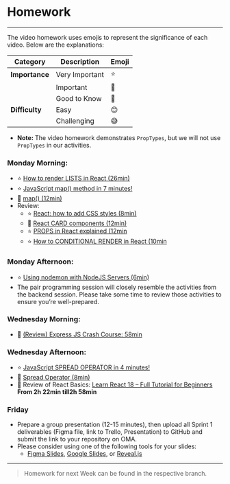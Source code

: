 # Homework
-----

The video homework uses emojis to represent the significance of each video. Below are the explanations:

| **Category**  | **Description**       | **Emoji** |
|---------------|-----------------------|-----------|
| **Importance**| Very Important        | :star:        |
|               | Important             | :bell:        |
|               | Good to Know          | :blue_book:        |
| **Difficulty**| Easy                  | :blush:        |
|               | Challenging           | :sweat_smile:        |


- **Note:** The video homework demonstrates `PropTypes`, but we will not use `PropTypes` in our activities.

### Monday Morning:

- :star:  [How to render LISTS in React (26min)](https://youtu.be/fkl1Kn_QWCI?si=nDHKnyngeMkNYJcr)
- :star: [JavaScript map() method in 7 minutes!](https://www.youtube.com/watch?v=xNQH1NbZQ0E) 
- :bell: [map() (12min)](https://www.youtube.com/watch?v=80KX6aD9R7M)
- Review:
  - :star: [React: how to add CSS styles (8min)](https://youtu.be/r3SMd0YTSZs?si=9QExkyNxhe9FDRNu) 
  - :blue_book:  [React CARD components (12min)](https://youtu.be/yYiwxYqQ9vg?si=sq50RKwzhf75eZ6f)
  - :star:  [PROPS in React explained (12min](https://youtu.be/uvEAvxWvwOs?si=PBoBuzE1HTya-zmu)
  - :star: [How to CONDITIONAL RENDER in React (10min](https://youtu.be/XvURBpFxdGw?si=OuoItPSTm5Lq2QyX)

### Monday Afternoon: 

- :star: [Using nodemon with NodeJS Servers (6min)](https://youtu.be/kV6MJ9W4whM?si=8lkmrbQ-92kidu2M)
- The pair programming session will closely resemble the activities from the backend session. Please take some time to review those activities to ensure you’re well-prepared.

### Wednesday Morning:

- :bell: [(Review) Express JS Crash Course: 58min](https://youtu.be/L72fhGm1tfE)

### Wednesday Afternoon:

- :star: [JavaScript SPREAD OPERATOR in 4 minutes!](https://www.youtube.com/watch?v=RuDdltsfaVc)
- :bell: [Spread Operator (8min)](https://youtu.be/4Zyr5a3m0Fc?si=Cf7DYtSjbYaR2srD)
- :blue_book: Review of React Basics: [Learn React 18 – Full Tutorial for Beginners](https://youtu.be/Flbw5BX_AX0?si=Pch8zLMRoSJwQzTQ) **From  2h 22min till2h 58min**

### Friday

- Prepare a group presentation (12-15 minutes), then upload all Sprint 1 deliverables (Figma file, link to Trello, Presentation) to GitHub and submit the link to your repository on OMA.
- Please consider using one of the following tools for your slides:
  - [Figma Slides](https://www.figma.com/slides/), [Google Slides](https://workspace.google.com/products/slides/), or [Reveal.js](https://revealjs.com/)
  <!-- - Here’s a [template for a 12-minute presentation](./material/ppt-template.md) to help you structure your content effectively. -->

----
> Homework for next Week can be found in the respective branch.


